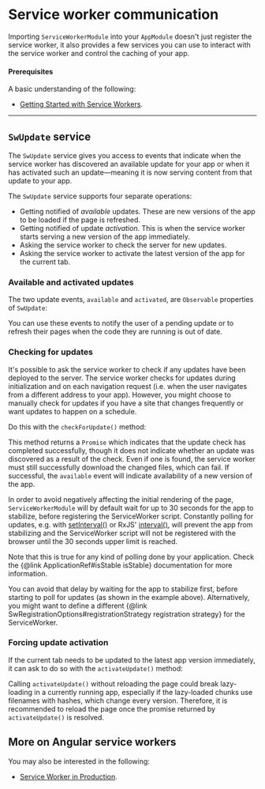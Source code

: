 # Service worker communication

Importing `ServiceWorkerModule` into your `AppModule` doesn't just register the service worker, it also provides a few services you can use to interact with the service worker and control the caching of your app.

#### Prerequisites

A basic understanding of the following:
* [Getting Started with Service Workers](guide/service-worker-getting-started).

<hr />


## `SwUpdate` service

The `SwUpdate` service gives you access to events that indicate when the service worker has discovered an available update for your app or when it has activated such an update&mdash;meaning it is now serving content from that update to your app.

The `SwUpdate` service supports four separate operations:
* Getting notified of *available* updates. These are new versions of the app to be loaded if the page is refreshed.
* Getting notified of update *activation*. This is when the service worker starts serving a new version of the app immediately.
* Asking the service worker to check the server for new updates.
* Asking the service worker to activate the latest version of the app for the current tab.

### Available and activated updates

The two update events, `available` and `activated`, are `Observable` properties of `SwUpdate`:

<code-example path="service-worker-getting-started/src/app/log-update.service.ts" header="log-update.service.ts" region="sw-update"></code-example>


You can use these events to notify the user of a pending update or to refresh their pages when the code they are running is out of date.

### Checking for updates

It's possible to ask the service worker to check if any updates have been deployed to the server.
The service worker checks for updates during initialization and on each navigation request (i.e. when the user navigates from a different address to your app).
However, you might choose to manually check for updates if you have a site that changes frequently or want updates to happen on a schedule.

Do this with the `checkForUpdate()` method:

<code-example path="service-worker-getting-started/src/app/check-for-update.service.ts" header="check-for-update.service.ts"></code-example>

This method returns a `Promise` which indicates that the update check has completed successfully, though it does not indicate whether an update was discovered as a result of the check. Even if one is found, the service worker must still successfully download the changed files, which can fail. If successful, the `available` event will indicate availability of a new version of the app.

<div class="alert is-important">

In order to avoid negatively affecting the initial rendering of the page, `ServiceWorkerModule` will by default wait for up to 30 seconds for the app to stabilize, before registering the ServiceWorker script.
Constantly polling for updates, e.g. with [setInterval()](https://developer.mozilla.org/en-US/docs/Web/API/WindowOrWorkerGlobalScope/setInterval) or RxJS' [interval()](https://rxjs.dev/api/index/function/interval), will prevent the app from stabilizing and the ServiceWorker script will not be registered with the browser until the 30 seconds upper limit is reached.

Note that this is true for any kind of polling done by your application.
Check the {@link ApplicationRef#isStable isStable} documentation for more information.

You can avoid that delay by waiting for the app to stabilize first, before starting to poll for updates (as shown in the example above).
Alternatively, you might want to define a different {@link SwRegistrationOptions#registrationStrategy registration strategy} for the ServiceWorker.

</div>

### Forcing update activation

If the current tab needs to be updated to the latest app version immediately, it can ask to do so with the `activateUpdate()` method:

<code-example path="service-worker-getting-started/src/app/prompt-update.service.ts" header="prompt-update.service.ts" region="sw-activate"></code-example>

<div class="alert is-important">

Calling `activateUpdate()` without reloading the page could break lazy-loading in a currently running app, especially if the lazy-loaded chunks use filenames with hashes, which change every version.
Therefore, it is recommended to reload the page once the promise returned by `activateUpdate()` is resolved.

</div>

## More on Angular service workers

You may also be interested in the following:
* [Service Worker in Production](guide/service-worker-devops).
